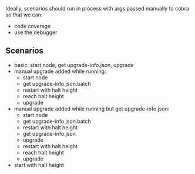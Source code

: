 Ideally, scenarios should run in process with args passed manually to cobra so that we can:
- code coverage
- use the debugger

## Scenarios
- basic: start node, get upgrade-info.json, upgrade
- manual upgrade added while running:
  - start node
  - get upgrade-info.json.batch
  - restart with halt height
  - reach halt height
  - upgrade
- manual upgrade added while running but get upgrade-info.json:
  - start node
  - get upgrade-info.json.batch
  - restart with halt height
  - get upgrade-info.json
  - upgrade
  - restart with halt height
  - reach halt height
  - upgrade
- start with halt height